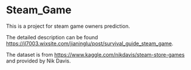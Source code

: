 # Steam_Game
This is a project for steam game owners prediction. 

The detailed description can be found https://jl7003.wixsite.com/jianinglu/post/survival_guide_steam_game. 

The dataset is from https://www.kaggle.com/nikdavis/steam-store-games and provided by Nik Davis. 


